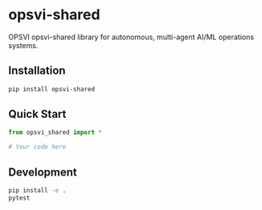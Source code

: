 # opsvi-shared

OPSVI opsvi-shared library for autonomous, multi-agent AI/ML operations systems.

## Installation

```bash
pip install opsvi-shared
```

## Quick Start

```python
from opsvi_shared import *

# Your code here
```

## Development

```bash
pip install -e .
pytest
```
